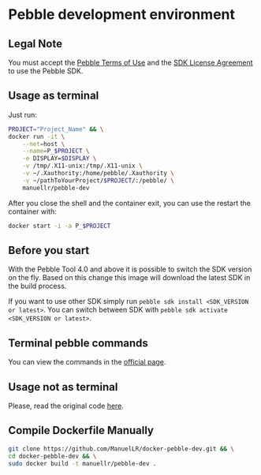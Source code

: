 # Pebble development environment

## Legal Note
You must accept the [Pebble Terms of Use](https://developer.getpebble.com/legal/terms-of-use/)
and the [SDK License Agreement](https://developer.getpebble.com/legal/sdk-license/) 
to use the Pebble SDK.

## Usage as terminal

Just run:

```sh
PROJECT="Project_Name" && \
docker run -it \
    --net=host \
    --name=P_$PROJECT \
    -e DISPLAY=$DISPLAY \
    -v /tmp/.X11-unix:/tmp/.X11-unix \
    -v ~/.Xauthority:/home/pebble/.Xauthority \
    -v ~/pathToYourProject/$PROJECT/:/pebble/ \
    manuellr/pebble-dev
```

After you close the shell and the container exit, you can use the restart the 
container with:

```sh
docker start -i -a P_$PROJECT
```

## Before you start

With the Pebble Tool 4.0 and above it is possible to switch the SDK version on the fly.
Based on this change this image will download the latest SDK in the build process.

If you want to use other SDK simply run `pebble sdk install <SDK_VERSION or latest>`.
You can switch between SDK with `pebble sdk activate <SDK_VERSION or latest>`.


## Terminal pebble commands

You can view the commands in the [official page](https://developer.pebble.com/guides/tools-and-resources/pebble-tool).


## Usage not as terminal

Please, read the original code [here](https://hub.docker.com/r/bboehmke/pebble-dev/).


## Compile Dockerfile Manually
```sh
git clone https://github.com/ManuelLR/docker-pebble-dev.git && \
cd docker-pebble-dev && \
sudo docker build -t manuellr/pebble-dev .
```
